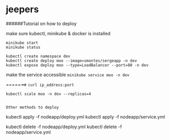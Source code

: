 # jeepers

######Tutorial on how to deploy

make sure kubectl, minikube & docker is installed
```
minikube start
minikube status

kubectl create namespace dev
kubectl create deploy moo --image=smontes/sergeapp -n dev
kubectl expose deploy moo --type=LoadBalancer --port=80 -n dev
```
make the service accessible `minikube service moo -n dev`

=======> `curl ip_address:port`
```
kubectl scale moo -n dev --replicas=4


Other methods to deploy
```
kubectl apply -f nodeapp/deploy.yml
kubectl apply -f nodeapp/service.yml

kubectl delete -f nodeapp/deploy.yml
kubectl delete -f nodeapp/service.yml
```